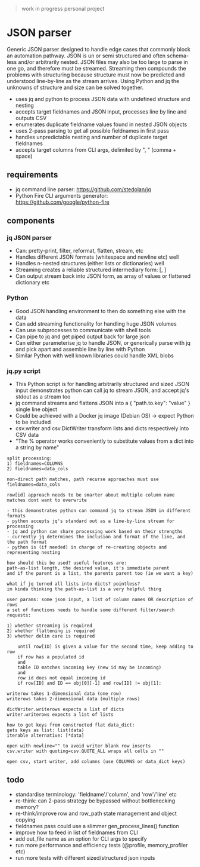 > work in progress personal project

# JSON parser

Generic JSON parser designed to handle edge cases that commonly block an automation pathway. JSON is un or semi structured and often schema-less and/or arbitrarily nested. JSON files may also be too large to parse in one go, and therefore must be streamed. Streaming then compounds the problems with structuring because structure must now be predicted and understood line-by-line as the stream arrives. Using Python and jq the unknowns of structure and size can be solved together.  

- uses jq and python to process JSON data with undefined structure and nesting
- accepts target fieldnames and JSON input, processes line by line and outputs CSV
- enumerates duplicate fieldname values found in nested JSON objects
- uses 2-pass parsing to get all possible fieldnames in first pass
- handles unpredictable nesting and number of duplicate target fieldnames
- accepts target columns from CLI args, delimited by ", " (comma + space)

## requirements

- jq command line parser: https://github.com/stedolan/jq
- Python Fire CLI arguments generator: https://github.com/google/python-fire

## components

### jq JSON parser

- Can: pretty-print, filter, reformat, flatten, stream, etc
- Handles different JSON formats (whitespace and newline etc) well
- Handles n-nested structures (either lists or dictionaries) well
- Streaming creates a reliable structured intermediary form: [<path>, <leaf-value>]
- Can output stream back into JSON form, as array of values or flattened dictionary etc

### Python

- Good JSON handling environment to then do something else with the data
- Can add streaming functionality for handling huge JSON volumes
- Can use subprocesses to communicate with shell tools
- Can pipe to jq and get piped output back for large json
- Can either parameterise jq to handle JSON, or generically parse with jq and pick apart and assemble line by line with Python
- Similar Python with well known libraries could handle XML blobs

### jq.py script

- This Python script is for handling arbitrarily structured and sized JSON input
demonstrates python can call jq to stream JSON, and accept jq's stdout as a stream too
- jq command streams and flattens JSON into a { "path.to.key": "value" } single line object
- Could be achieved with a Docker jq image (Debian OS) → expect Python to be included
- csv.writer and csv.DictWriter transform lists and dicts respectively into CSV data
- "The % operator works conveniently to substitute values from a dict into a string by name"

```
split processing:  
1) fieldnames=COLUMNS  
2) fieldnames=data_cols  

non-direct path matches, path recurse approaches must use fieldnames=data_cols  

row[id] approach needs to be smarter about multiple column name matches dont want to overwrite

- this demonstrates python can command jq to stream JSON in different formats
- python accepts jq's standard out as a line-by-line stream for processing
- jq and python can share processing work based on their strengths
- currently jq determines the inclusion and format of the line, and the path format
- python is (if needed) in charge of re-creating objects and representing nesting

how should this be used? useful features are:
path-as-list length, the desired value, it's immediate parent
and if the parent is a list, the parents parent too (ie we want a key)

what if jq turned all lists into dicts? pointless?
im kinda thinking the path-as-list is a very helpful thing

user params: some json input, a list of column names OR description of rows
a set of functions needs to handle some different filter/search requests:

1) whether streaming is required  
2) whether flattening is required  
3) whether delim care is required  

    until row[ID] is given a value for the second time, keep adding to row
    if row has a populated id
    and
    table ID matches incoming key (new id may be incoming)
    and
    row id does not equal incoming id
    if row[ID] and ID == obj[0][-1] and row[ID] != obj[1]:

writerow takes 1-dimensional data (one row)
writerows takes 2-dimensional data (multiple rows)

dictWriter.writerows expects a list of dicts
writer.writerows expects a list of lists

how to get keys from constructed flat data_dict:
gets keys as list: list(data)
iterable alternative: [*data]

open with newline="" to avoid writer blank row inserts
csv.writer with quoting=csv.QUOTE_ALL wraps all cells in ""

open csv, start writer, add columns (use COLUMNS or data_dict keys)
```

## todo

- standardise terminology: 'fieldname'/'column', and 'row'/'line' etc
- re-think: can 2-pass strategy be bypassed without bottlenecking memory?
- re-think/improve row and row_path state management and object copying
- fieldnames pass could use a slimmer gen_process_lines() function
- improve how to feed in list of fieldnames from CLI
- add out_file name as an option for CLI args to specify
- run more performance and efficiency tests (@profile, memory_profiler etc)
- run more tests with different sized/structured json inputs
